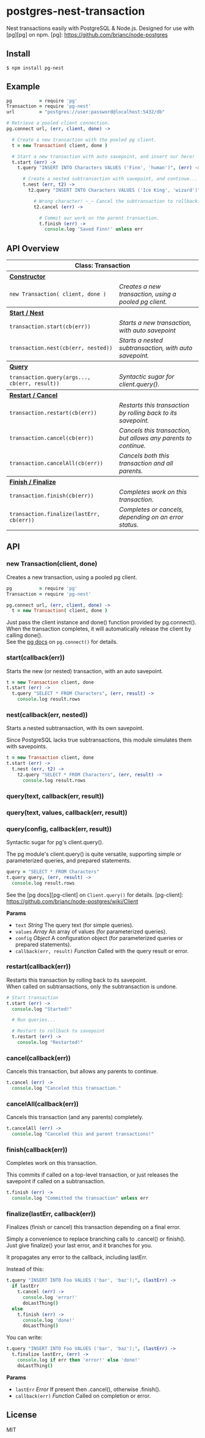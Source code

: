 
# postgres-nest-transaction

Nest transactions easily with PostgreSQL & Node.js. Designed for use with [pg][pg] on npm.
[pg]: https://github.com/brianc/node-postgres

## Install

```shell
$ npm install pg-nest
```

## Example

```coffee
pg          = require 'pg'
Transaction = require 'pg-nest'
url         = "postgres://user:password@localhost:5432/db"

# Retrieve a pooled client connection.
pg.connect url, (err, client, done) ->

  # Create a new transaction with the pooled pg client.
  t = new Transaction( client, done )

  # Start a new transaction with auto savepoint, and insert our hero!
  t.start (err) ->
    t.query "INSERT INTO Characters VALUES ('Finn', 'human')", (err) ->

      # Create a nested subtransaction with savepoint, and continue...
      t.nest (err, t2) ->
        t2.query "INSERT INTO Characters VALUES ('Ice King', 'wizard')", (err) ->

          # Wrong character! ~_~ Cancel the subtransaction to rollback.
          t2.cancel (err) ->

            # Commit our work on the parent transaction.
            t.finish (err) ->
              console.log 'Saved Finn!' unless err
```

## API Overview

<table>
<tr>
  <th colspan=2>Class: Transaction</th>
</tr>
<tr>
  <th colspan=2 align=left><a href="#constructor">Constructor</a></th>
</tr>
<tr>
  <td><code>new Transaction( client, done )</code></td>
  <td><i>Creates a new transaction, using a pooled pg client.</i></td>
</tr>
<tr>
  <th colspan=2 align=left><a href="#start">Start / Nest</a></th>
</tr>
<tr>
  <td><code>transaction.start(cb(err))</code></td>
  <td><i>Starts a new transaction, with auto savepoint</i></td>
</tr>
<tr>
  <td><code>transaction.nest(cb(err, nested))</code></td>
  <td><i>Starts a nested subtransaction, with auto savepoint.</i></td>
</tr>
<tr>
  <th colspan=2 align=left><a href="#query">Query</a></th>
</tr>
<tr>
  <td><code>transaction.query(args..., cb(err, result))</code></td>
  <td><i>Syntactic sugar for client.query().</i></td>
</tr>
<tr>
  <th colspan=2 align=left><a href="#restart">Restart / Cancel</a></th>
</tr>
<tr>
  <td><code>transaction.restart(cb(err))</code></td>
  <td><i>Restarts this transaction by rolling back to its savepoint.</i></td>
</tr>
<tr>
  <td><code>transaction.cancel(cb(err))</code></td>
  <td><i>Cancels this transaction, but allows any parents to continue.</i></td>
</tr>
<tr>
  <td><code>transaction.cancelAll(cb(err))</code></td>
  <td><i>Cancels both this transaction and all parents.</i></td>
</tr>
<tr>
  <th colspan=2 align=left><a href="#finish">Finish / Finalize</a></th>
</tr>
<tr>
  <td><code>transaction.finish(cb(err))</code></td>
  <td><i>Completes work on this transaction.</i></td>
</tr>
<tr>
  <td><code>transaction.finalize(lastErr, cb(err))</code></td>
  <td><i>Completes or cancels, depending on an error status.</i></td>
</tr>
</table>

## API

<a name="constructor"></a>

### new Transaction(client, done)

Creates a new transaction, using a pooled pg client.

```coffee
pg          = require 'pg'
Transaction = require 'pg-nest'

pg.connect url, (err, client, done) ->
  t = new Transaction( client, done )
```

Just pass the client instance and done() function
provided by pg.connect().  
When the transaction completes, it will automatically release the
client by calling done().  
See the [pg docs](https://github.com/brianc/node-postgres/wiki/pg) on
`pg.connect()` for details.

<a name="start"></a>

### start(callback(err))

Starts the new (or nested) transaction, with an auto savepoint.

```coffee
t = new Transaction client, done
t.start (err) ->
  t.query "SELECT * FROM Characters", (err, result) ->
    console.log result.rows
```

### nest(callback(err, nested))

Starts a nested subtransaction, with its own savepoint.

Since PostgreSQL lacks true subtransactions, this module simulates them with savepoints.

```coffee
t = new Transaction client, done
t.start (err) ->
  t.nest (err, t2) ->
    t2.query "SELECT * FROM Characters", (err, result) ->
      console.log result.rows
```

<a name="query"></a>

### query(text, callback(err, result))
### query(text, values, callback(err, result))
### query(config, callback(err, result))

Syntactic sugar for pg's client.query().

The pg module's client.query() is quite versatile, supporting
simple or parameterized queries, and prepared statements.

```coffee
query = "SELECT * FROM Characters"
t.query query, (err, result) ->
  console.log result.rows
```

See the [pg docs][pg-client] on `Client.query()` for details.
[pg-client]: https://github.com/brianc/node-postgres/wiki/Client

**Params**

+ `text` *String* The query text (for simple queries).
+ `values` *Array* An array of values (for parameterized queries).
+ `config` *Object* A configuration object (for parameterized queries or prepared statements).
+ `callback(err, result)` *Function* Called with the query result or error.

<a name="restart"></a>

### restart(callback(err))

Restarts this transaction by rolling back to its savepoint.  
When called on subtransactions, only the subtransaction is undone.

```coffee
# Start transaction
t.start (err) ->
  console.log "Started!"

  # Run queries...

  # Restart to rollback to savepoint
  t.restart (err) ->
    console.log "Restarted!"
```

### cancel(callback(err))

Cancels this transaction, but allows any parents to continue.

```coffee
t.cancel (err) ->
  console.log "Canceled this transaction."
```

### cancelAll(callback(err))

Cancels this transaction (and any parents) completely.

```coffee
t.cancelAll (err) ->
  console.log "Canceled this and parent transactions!"
```

<a name="finish"></a>

### finish(callback(err))

Completes work on this transaction.

This commits if called on a top-level transaction,
or just releases the savepoint if called on a subtransaction.

```coffee
t.finish (err) ->
  console.log "Committed the transaction" unless err
```

<a name="finalize"></a>

### finalize(lastErr, callback(err))

Finalizes (finish or cancel) this transaction depending on a final error.

Simply a convenience to replace branching calls to .cancel() or finish().  
Just give finalize() your last error, and it branches for you.

It propagates any error to the callback, including lastErr.

Instead of this:

```coffee
t.query "INSERT INTO Foo VALUES ('bar', 'baz');", (lastErr) ->
  if lastErr
    t.cancel (err) ->
      console.log 'error!'
      doLastThing()
  else
    t.finish (err) ->
      console.log 'done!'
      doLastThing()
```

You can write:

```coffee
t.query "INSERT INTO Foo VALUES ('bar', 'baz');", (lastErr) ->
  t.finalize lastErr, (err) ->
    console.log if err then 'error!' else 'done!'
    doLastThing()
```

**Params**

+ `lastErr` *Error* If present then .cancel(), otherwise .finish().
+ `callback(err)` *Function* Called on completion or error.


## License
MIT
